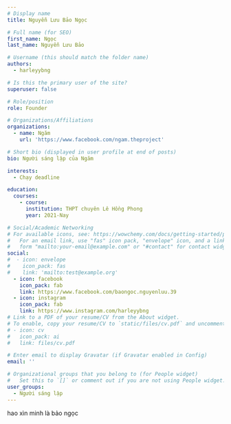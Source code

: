 ```yaml
---
# Display name
title: Nguyễn Lưu Bảo Ngọc

# Full name (for SEO)
first_name: Ngọc
last_name: Nguyễn Lưu Bảo

# Username (this should match the folder name)
authors:
  - harleyybng

# Is this the primary user of the site?
superuser: false

# Role/position
role: Founder

# Organizations/Affiliations
organizations:
  - name: Ngăm
    url: 'https://www.facebook.com/ngam.theproject'

# Short bio (displayed in user profile at end of posts)
bio: Người sáng lập của Ngăm

interests:
  - Chạy deadline

education:
  courses:
    - course:
      institution: THPT chuyên Lê Hồng Phong
      year: 2021-Nay

# Social/Academic Networking
# For available icons, see: https://wowchemy.com/docs/getting-started/page-builder/#icons
#   For an email link, use "fas" icon pack, "envelope" icon, and a link in the
#   form "mailto:your-email@example.com" or "#contact" for contact widget.
social:
#  - icon: envelope
#    icon_pack: fas
#    link: 'mailto:test@example.org'
  - icon: facebook
    icon_pack: fab
    link: https://www.facebook.com/baongoc.nguyenluu.39
  - icon: instagram
    icon_pack: fab
    link: https://www.instagram.com/harleyybng
# Link to a PDF of your resume/CV from the About widget.
# To enable, copy your resume/CV to `static/files/cv.pdf` and uncomment the lines below.
# - icon: cv
#   icon_pack: ai
#   link: files/cv.pdf

# Enter email to display Gravatar (if Gravatar enabled in Config)
email: ''

# Organizational groups that you belong to (for People widget)
#   Set this to `[]` or comment out if you are not using People widget.
user_groups:
  - Người sáng lập
---
```


hao xìn minh là bảo ngọc
